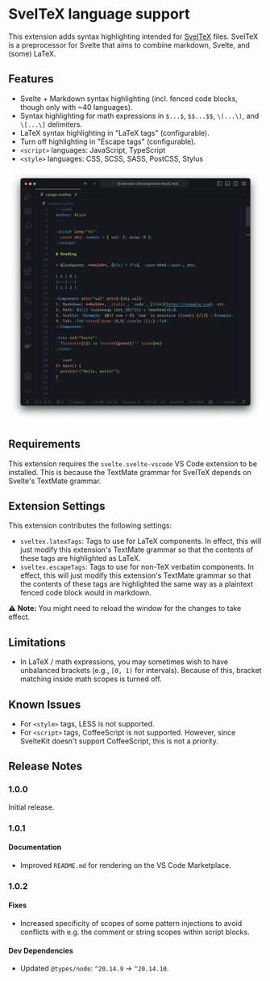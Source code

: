 # SvelTeX language support

This extension adds syntax highlighting intended for [SvelTeX] files. SvelTeX is a
preprocessor for Svelte that aims to combine markdown, Svelte, and (some) LaTeX.

## Features

-   Svelte + Markdown syntax highlighting (incl. fenced code blocks, though only with ~40 languages).
-   Syntax highlighting for math expressions in `$...$`, `$$...$$`, `\(...\)`, and
    `\[...\]` delimiters.
-   LaTeX syntax highlighting in "LaTeX tags" (configurable).
-   Turn off highlighting in "Escape tags" (configurable).
-   `<script>` languages: JavaScript, TypeScript
-   `<style>` languages: CSS, SCSS, SASS, PostCSS, Stylus

![screenshot](https://raw.githubusercontent.com/nvlang/sveltex/main/extras/vscode-extension/res/screenshot-ayu-dark-bordered.png)

## Requirements

This extension requires the `svelte.svelte-vscode` VS Code extension to be installed.
This is because the TextMate grammar for SvelTeX depends on Svelte's TextMate
grammar.

## Extension Settings

This extension contributes the following settings:

-   `sveltex.latexTags`: Tags to use for LaTeX components. In effect, this will
    just modify this extension's TextMate grammar so that the contents of these
    tags are highlighted as LaTeX.
-   `sveltex.escapeTags`: Tags to use for non-TeX verbatim components. In
    effect, this will just modify this extension's TextMate grammar so that the
    contents of these tags are highlighted the same way as a plaintext fenced
    code block would in markdown.

⚠ **Note:** You might need to reload the window for the changes to take effect.

## Limitations

-   In LaTeX / math expressions, you may sometimes wish to have unbalanced
    brackets (e.g., `[0, 1)` for intervals). Because of this, bracket matching
    inside math scopes is turned off.

## Known Issues

-   For `<style>` tags, LESS is not supported.
-   For `<script>` tags, CoffeeScript is not supported. However, since SvelteKit
    doesn't support CoffeeScript, this is not a priority.

## Release Notes

### 1.0.0

Initial release.

### 1.0.1

#### Documentation

-   Improved `README.md` for rendering on the VS Code Marketplace.

### 1.0.2

#### Fixes

-   Increased specificity of scopes of some pattern injections to avoid
    conflicts with e.g. the comment or string scopes within script blocks.

#### Dev Dependencies

-   Updated `@types/node`: `^20.14.9` → `^20.14.10`.


[SvelTeX]: https://sveltex.dev/
